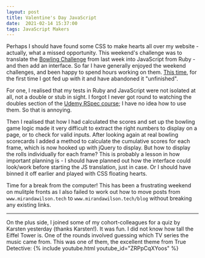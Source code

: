 ```yaml
---
layout: post
title: Valentine's Day JavaScript
date:  2021-02-14 15:37:00
tags: JavaScript Makers
---
```

Perhaps I should have found some CSS to make hearts all over my website - actually, what a missed opportunity. This weekend's challenge was to translate the [Bowling Challenge](https://github.com/mscwilson/bowling-challenge-ruby) from last week into JavaScript from Ruby - and then add an interface. So far I have generally enjoyed the weekend challenges, and been happy to spend hours working on them. [This time](https://github.com/mscwilson/bowling-challenge), for the first time I got fed up with it and have abandoned it "unfinished".

For one, I realised that my tests in Ruby and JavaScript were not isolated at all, not a double or stub in sight. I forgot I never got round to watching the doubles section of the [Udemy RSpec course](https://www.udemy.com/course/testing-ruby-with-rspec/); I have no idea how to use them. So that is annoying.

Then I realised that how I had calculated the scores and set up the bowling game logic made it very difficult to extract the right numbers to display on a page, or to check for valid inputs. After looking again at real bowling scorecards I added a method to calculate the cumulative scores for each frame, which is now hooked up with jQuery to display. But how to display the rolls individually for each frame? This is probably a lesson in how important planning is - I should have planned out how the interface could look/work before starting the JS translation, just in case. Or I should have binned it off earlier and played with CSS floating hearts.

Time for a break from the computer! This has been a frustrating weekend on mulitple fronts as I also failed to work out how to move posts from `www.mirandawilson.tech` to `www.mirandawilson.tech/blog` without breaking any existing links.

***
On the plus side, I joined some of my cohort-colleagues for a quiz by Karsten yesterday (thanks Karsten!). It was fun. I did not know how tall the Eiffel Tower is. One of the rounds involved guessing which TV series the music came from. This was one of them, the excellent theme from True Detective:
{% include youtube.html youtube_id="ZRPpCqXYoos" %}
